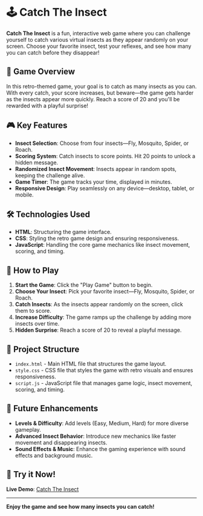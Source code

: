# 🕹️ Catch The Insect

**Catch The Insect** is a fun, interactive web game where you can challenge yourself to catch various virtual insects as they appear randomly on your screen. Choose your favorite insect, test your reflexes, and see how many you can catch before they disappear!

## 🌟 Game Overview

In this retro-themed game, your goal is to catch as many insects as you can. With every catch, your score increases, but beware—the game gets harder as the insects appear more quickly. Reach a score of 20 and you'll be rewarded with a playful surprise!

## 🎮 Key Features

- **Insect Selection**: Choose from four insects—Fly, Mosquito, Spider, or Roach.
- **Scoring System**: Catch insects to score points. Hit 20 points to unlock a hidden message.
- **Randomized Insect Movement**: Insects appear in random spots, keeping the challenge alive.
- **Game Timer**: The game tracks your time, displayed in minutes.
- **Responsive Design**: Play seamlessly on any device—desktop, tablet, or mobile.

## 🛠️ Technologies Used

- **HTML**: Structuring the game interface.
- **CSS**: Styling the retro game design and ensuring responsiveness.
- **JavaScript**: Handling the core game mechanics like insect movement, scoring, and timing.

## 🚀 How to Play

1. **Start the Game**: Click the "Play Game" button to begin.
2. **Choose Your Insect**: Pick your favorite insect—Fly, Mosquito, Spider, or Roach.
3. **Catch Insects**: As the insects appear randomly on the screen, click them to score.
4. **Increase Difficulty**: The game ramps up the challenge by adding more insects over time.
5. **Hidden Surprise**: Reach a score of 20 to reveal a playful message.

## 📁 Project Structure

- `index.html` - Main HTML file that structures the game layout.
- `style.css` - CSS file that styles the game with retro visuals and ensures responsiveness.
- `script.js` - JavaScript file that manages game logic, insect movement, scoring, and timing.

## 🔮 Future Enhancements

- **Levels & Difficulty**: Add levels (Easy, Medium, Hard) for more diverse gameplay.
- **Advanced Insect Behavior**: Introduce new mechanics like faster movement and disappearing insects.
- **Sound Effects & Music**: Enhance the gaming experience with sound effects and background music.

## 🎉 Try it Now!

**Live Demo**: [Catch The Insect](https://annnuuupam.github.io/Catch-The-Insect/)

---

**Enjoy the game and see how many insects you can catch!**
